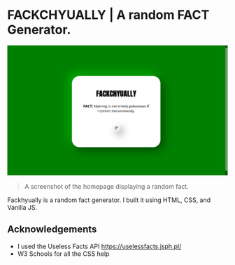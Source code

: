 # FACKCHYUALLY | A random FACT Generator.

![Screenshot of homepage](assets/screenshot.png)

> A screenshot of the homepage displaying a random fact.

Fackhyually is a random fact generator. I built it using HTML, CSS, and Vanilla JS.

## Acknowledgements

- I used the Useless Facts API https://uselessfacts.jsph.pl/
- W3 Schools for all the CSS help
